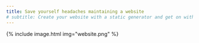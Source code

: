 ```yaml
---
title: Save yourself headaches maintaining a website
# subtitle: Create your website with a static generator and get on with your business
---
```


{% include image.html img="website.png" %}

<!-- {% include button.html text="Purchase" url="download" style="danger" size="xlarge" icon="cart" %} -->